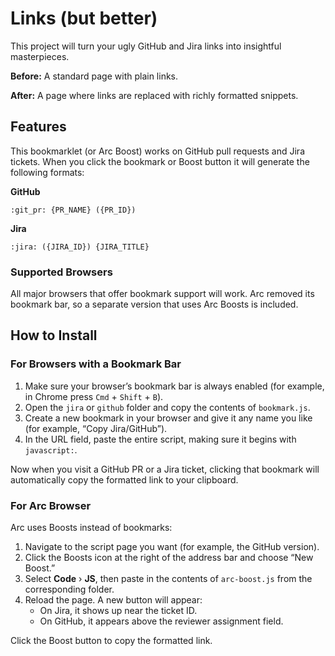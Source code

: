 # Links (but better)

This project will turn your ugly GitHub and Jira links into insightful masterpieces.

**Before:**
A standard page with plain links.

**After:**
A page where links are replaced with richly formatted snippets.

## Features

This bookmarklet (or Arc Boost) works on GitHub pull requests and Jira tickets. When you click the bookmark or Boost button it will generate the following formats:

**GitHub**

```
:git_pr: {PR_NAME} ({PR_ID})
```

**Jira**

```
:jira: ({JIRA_ID}) {JIRA_TITLE}
```

### Supported Browsers

All major browsers that offer bookmark support will work. Arc removed its bookmark bar, so a separate version that uses Arc Boosts is included.

## How to Install

### For Browsers with a Bookmark Bar

1. Make sure your browser’s bookmark bar is always enabled (for example, in Chrome press `Cmd` + `Shift` + `B`).
2. Open the `jira` or `github` folder and copy the contents of `bookmark.js`.
3. Create a new bookmark in your browser and give it any name you like (for example, “Copy Jira/GitHub”).
4. In the URL field, paste the entire script, making sure it begins with `javascript:`.

Now when you visit a GitHub PR or a Jira ticket, clicking that bookmark will automatically copy the formatted link to your clipboard.

### For Arc Browser

Arc uses Boosts instead of bookmarks:

1. Navigate to the script page you want (for example, the GitHub version).
2. Click the Boosts icon at the right of the address bar and choose “New Boost.”
3. Select **Code** › **JS**, then paste in the contents of `arc-boost.js` from the corresponding folder.
4. Reload the page. A new button will appear:
   - On Jira, it shows up near the ticket ID.
   - On GitHub, it appears above the reviewer assignment field.

Click the Boost button to copy the formatted link.

